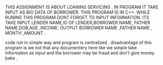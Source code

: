 THIS ASSIGNMENT IS ABOUT LOANING SERVICING .
IN PROGRAM IT TAKE INPUT AS BIO DATA OF BORROWER.
THIS PROGRAM IS IN C++.
WHILE RUNING THIS PROGRAM DONT FORGET TO INPUT INFORMATION.
ITS TAKE INPUT LENDER NAME,ID OF LENDER,BORROWER NAME, FATHER NAME,DOB,AGE ,INCOME.
OUTPUT BORROWER NAME ,FATHER NAME , MONTH ,AMOUNT .
 
 code run in simple way and program is centralized .
 disadvantage of this program is we not that any documentery here like we simple take information as input and the borrower may be fraud and don't give money bake .
